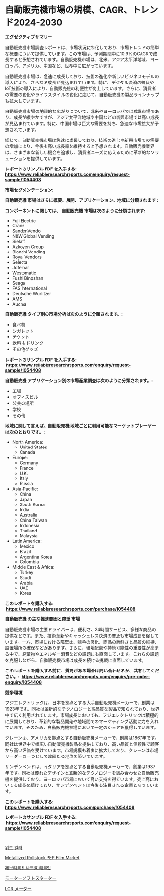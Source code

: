 <p><h1>自動販売機市場の規模、CAGR、トレンド2024-2030</h1></p><p><strong>エグゼクティブサマリー</strong></p>
<p><p>自動販売機市場調査レポートは、市場状況に特化しており、市場トレンドの簡単な概要について提供しています。この市場は、予測期間中に10.9%のCAGRで成長すると予想されています。自動販売機市場は、北米、アジア太平洋地域、ヨーロッパ、アメリカ、中国など、世界中に広がっています。</p><p>自動販売機市場は、急速に成長しており、技術の進化や新しいビジネスモデルの導入により、さらなる成長が見込まれています。特に、デジタル決済の普及やIoT技術の導入により、自動販売機の利便性が向上しています。さらに、消費者の需要の変化やライフスタイルの変化に応じて、自動販売機の製品ラインナップも拡大しています。</p><p>自動販売機市場の地理的な広がりについて、北米やヨーロッパでは成熟市場であり、成長が緩やかですが、アジア太平洋地域や中国などの新興市場では高い成長が見込まれています。特に、中国市場は巨大な需要を持ち、急速な市場拡大が予想されています。</p><p>総じて、自動販売機市場は急速に成長しており、技術の進化や新興市場での需要の増加により、今後も高い成長率を維持すると予想されます。自動販売機業界は、さまざまな新しい機会を追求し、消費者ニーズに応えるために革新的なソリューションを提供しています。</p></p>
<p><strong>レポートのサンプル PDF を入手する: <a href="https://www.reliableresearchreports.com/enquiry/request-sample/1054408">https://www.reliableresearchreports.com/enquiry/request-sample/1054408</a></strong></p>
<p><strong>市場セグメンテーション:</strong></p>
<p><strong> 自動販売機 市場はさらに概要、展開、アプリケーション、地域に分類されます :</strong></p>
<p><strong>コンポーネントに関しては、 自動販売機 市場は次のように分類されます: &nbsp;</strong></p>
<p><ul><li>Fuji Electric</li><li>Crane</li><li>SandenVendo</li><li>N&W Global Vending</li><li>Sielaff</li><li>Azkoyen Group</li><li>Bianchi Vending</li><li>Royal Vendors</li><li>Selecta</li><li>Jofemar</li><li>Westomatic</li><li>Fushi Bingshan</li><li>Seaga</li><li>FAS International</li><li>Deutsche Wurlitzer</li><li>AMS</li><li>Aucma</li></ul></p>
<p><strong> 自動販売機 タイプ別の市場分析は次のように分類されます。:</strong></p>
<p><ul><li>食べ物</li><li>シガレット</li><li>チケット</li><li>飲料 & ドリンク</li><li>その他グッズ</li></ul></p>
<p><strong>レポートのサンプル PDF を入手する: &nbsp;<a href="https://www.reliableresearchreports.com/enquiry/request-sample/1054408">https://www.reliableresearchreports.com/enquiry/request-sample/1054408</a></strong></p>
<p><strong> 自動販売機 アプリケーション別の市場産業調査は次のように分類されます。:</strong></p>
<p><ul><li>工場</li><li>オフィスビル</li><li>公共の場所</li><li>学校</li><li>その他</li></ul></p>
<p><strong>地域に関して言えば、自動販売機 地域ごとに利用可能なマーケットプレーヤーは次のとおりです。:</strong></p>
<p><ul>
    <li>
        North America:
        <ul>
            <li>United States</li>
            <li>Canada</li>
        </ul>
    </li>
    <li>
        Europe:
        <ul>
            <li>Germany</li>
            <li>France</li>
            <li>U.K.</li>
            <li>Italy</li>
            <li>Russia</li>
        </ul>
    </li>
    <li>
        Asia-Pacific:
        <ul>
            <li>China</li>
            <li>Japan</li>
            <li>South Korea</li>
            <li>India</li>
            <li>Australia</li>
            <li>China Taiwan</li>
            <li>Indonesia</li>
            <li>Thailand</li>
            <li>Malaysia</li>
        </ul>
    </li>
    <li>
        Latin America:
        <ul>
            <li>Mexico</li>
            <li>Brazil</li>
            <li>Argentina Korea</li>
            <li>Colombia</li>
        </ul>
    </li>
    <li>
        Middle East & Africa:
        <ul>
            <li>Turkey</li>
            <li>Saudi</li>
            <li>Arabia</li>
            <li>UAE</li>
            <li>Korea</li>
        </ul>
    </li>
    </ul></p>
<p><strong>このレポートを購入する: &nbsp;<a href="https://www.reliableresearchreports.com/purchase/1054408">https://www.reliableresearchreports.com/purchase/1054408</a></strong></p>
<p><strong>自動販売機 の主な推進要因と障壁 市場</strong></p>
<p><p>自動販売機市場の主要ドライバーは、便利さ、24時間サービス、多様な商品の提供などです。また、技術革新やキャッシュレス決済の普及も市場成長を促しています。一方、市場における障壁は、競争の激化、商品の新鮮さと品質の維持、設置場所の確保などがあります。さらに、環境配慮や持続可能性の重要性が高まる中で、廃棄物やエネルギー消費などの課題にも直面しています。これらの課題を克服しながら、自動販売機市場は成長を続ける挑戦に直面しています。</p></p>
<p><strong>このレポートを購入する前に、質問がある場合は問い合わせるか、共有してください。:&nbsp; <a href="https://www.reliableresearchreports.com/enquiry/pre-order-enquiry/1054408">https://www.reliableresearchreports.com/enquiry/pre-order-enquiry/1054408</a></strong></p>
<p><strong>競争環境</strong></p>
<p><p>フジエレクトリックは、日本を拠点とする大手自動販売機メーカーで、創業は1923年です。同社は革新的なテクノロジーと高品質な製品で知られており、世界中で広く利用されています。市場成長においても、フジエレクトリックは積極的に展開しており、革新的な製品開発や地域間でのマーケティング活動に力を入れています。そのため、自動販売機市場において一定のシェアを獲得しています。</p><p>クレーンは、アメリカを拠点とする自動販売機メーカーで、創業は1867年です。同社は世界中で幅広い自動販売機製品を提供しており、高い品質と信頼性で顧客から高い評価を受けています。市場規模も着実に拡大しており、クレーンは市場リーダーの一つとして確固たる地位を築いています。</p><p>サンデンベンドは、イタリアを拠点とする自動販売機メーカーで、創業は1937年です。同社は優れたデザインと革新的なテクノロジーを組み合わせた自動販売機を提供しており、ヨーロッパ市場において高い支持を得ています。売上高においても成長を続けており、サンデンベンドは今後も注目される企業となっています。</p></p>
<p><strong>このレポートを購入する: &nbsp; <a href="https://www.reliableresearchreports.com/purchase/1054408">https://www.reliableresearchreports.com/purchase/1054408</a></strong></p>
<p><strong>レポートのサンプル PDF を入手する: &nbsp;<a href="https://www.reliableresearchreports.com/enquiry/request-sample/1054408">https://www.reliableresearchreports.com/enquiry/request-sample/1054408</a></strong><strong></strong></p>
<p>&nbsp;</p>
<p><p><a href="https://github.com/vdhdwjyp90142/Market-Research-Report-List-1/blob/main/1074351194713.md">위드 킬러</a></p><p><a href="https://github.com/dringals/Market-Research-Report-List-3/blob/main/metallized-rollstock-pep-film-market.md">Metallized Rollstock PEP Film Market</a></p><p><a href="https://medium.com/@royerdmtyan906778/2024%EB%85%84%EB%B6%80%ED%84%B0-2031%EB%85%84%EA%B9%8C%EC%A7%80-%EC%98%88%EC%83%81%EB%90%98%EB%8A%94-%EB%A0%88%EB%B3%B4%ED%8B%B0%EB%A1%9C%EC%8B%A0-%EB%82%98%ED%8A%B8%EB%A5%A8-%EC%A0%95%EC%A0%9C-%EC%8B%9C%EC%9E%A5-%EB%B6%84%EC%84%9D-%EB%B0%8F-%EA%B7%9C%EB%AA%A8-%EC%98%88%EC%B8%A1-17c585a51bc8">레보티록신 나트륨 태블릿</a></p><p><a href="https://github.com/sghwr779811674/Market-Research-Report-List-1/blob/main/4798689301.md">モーターソフトスターター</a></p><p><a href="https://medium.com/@lelanadden5645/lcr%E3%83%A1%E3%83%BC%E3%82%BF%E3%83%BC%E5%B8%82%E5%A0%B4%E3%81%AE%E8%A6%8F%E6%A8%A1-cagr-%E3%83%88%E3%83%AC%E3%83%B3%E3%83%89-2024-2030-125a94b2f8bf">LCR メーター</a></p></p>